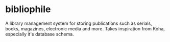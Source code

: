 # bibliophile
A library management system for storing publications such as serials, books, magazines, electronic media and more.
Takes inspiration from Koha, especially it's database schema.
